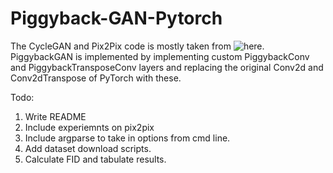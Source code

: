 # Piggyback-GAN-Pytorch

The CycleGAN and Pix2Pix code is mostly taken from ![here](https://github.com/junyanz/pytorch-CycleGAN-and-pix2pix). PiggybackGAN is implemented by implementing custom PiggybackConv and PiggybackTransposeConv layers and replacing the original Conv2d and Conv2dTranspose of PyTorch with these.

Todo: 
1. Write README
2. Include experiemnts on pix2pix
3. Include argparse to take in options from cmd line.
4. Add dataset download scripts. 
5. Calculate FID and tabulate results.
